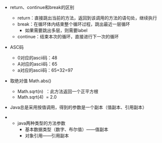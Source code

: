 - return、continue和break的区别
	- return：直接跳出当前的方法，返回到该调用的方法的语句处，继续执行
	- break：在循环体内结束整个循环过程，跳出最近一层循环
		- 如果需要跳出多层，则需要label
	- continue：结束本次的循环，直接进行下一次的循环

- ASC码
	- 0对应的ascii码：48
	- A对应的ascii码：65
	- a对应的ascii码：65+32=97

- 取绝对值 Math.abs()
	- Math.sqrt(n)  ：此方法返回一个正平方根
	- Math.sqrt(4)  = 2.0

- Java总是采用按值调用，得到的参数是一个副本（值副本、引用副本）

- - java两种类型的方法参数
	- 基本数据类型（数字、布尔值）——值副本
	- 对象引用——引用副本

